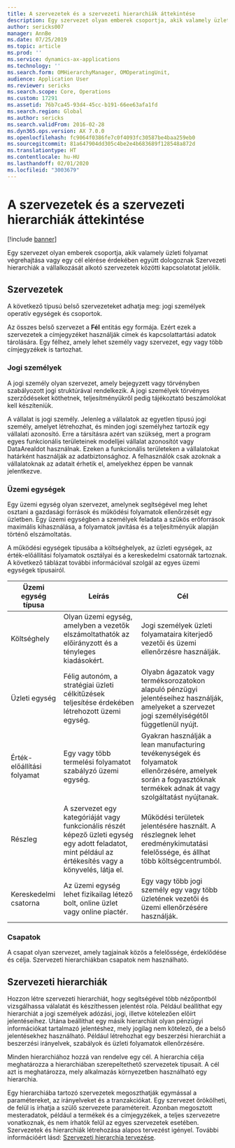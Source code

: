 ```yaml
---
title: A szervezetek és a szervezeti hierarchiák áttekintése
description: Egy szervezet olyan emberek csoportja, akik valamely üzleti folyamat végrehajtása vagy egy cél elérése érdekében együtt dologoznak Szervezeti hierarchiák a vállalkozását alkotó szervezetek közötti kapcsolatotat jelölik.
author: sericks007
manager: AnnBe
ms.date: 07/25/2019
ms.topic: article
ms.prod: ''
ms.service: dynamics-ax-applications
ms.technology: ''
ms.search.form: OMHierarchyManager, OMOperatingUnit,
audience: Application User
ms.reviewer: sericks
ms.search.scope: Core, Operations
ms.custom: 17291
ms.assetid: 76b7ca45-93d4-45cc-b191-66ee63afa1fd
ms.search.region: Global
ms.author: sericks
ms.search.validFrom: 2016-02-28
ms.dyn365.ops.version: AX 7.0.0
ms.openlocfilehash: fc9064f0386fe7c0f4093fc30587be4baa259eb0
ms.sourcegitcommit: 81a647904dd305c4be2e4b683689f128548a872d
ms.translationtype: HT
ms.contentlocale: hu-HU
ms.lasthandoff: 02/01/2020
ms.locfileid: "3003679"
---
```

# <a name="organizations-and-organizational-hierarchies-overview"></a>A szervezetek és a szervezeti hierarchiák áttekintése

[!include [banner](../includes/banner.md)]

Egy szervezet olyan emberek csoportja, akik valamely üzleti folyamat végrehajtása vagy egy cél elérése érdekében együtt dologoznak Szervezeti hierarchiák a vállalkozását alkotó szervezetek közötti kapcsolatotat jelölik.

## <a name="organizations"></a>Szervezetek

A következő típusú belső szervezeteket adhatja meg: jogi személyek operatív egységek és csoportok.

Az összes belső szervezet a **Fél** entitás egy formája. Ezért ezek a szervezetek a címjegyzéket használják címek és kapcsolattartási adatok tárolására. Egy félhez, amely lehet személy vagy szervezet, egy vagy több címjegyzékek is tartozhat.

### <a name="legal-entities"></a>Jogi személyek

A jogi személy olyan szervezet, amely bejegyzett vagy törvényben szabályozott jogi struktúrával rendelkezik. A jogi személyek törvényes szerződéseket köthetnek, teljesítményükről pedig tájékoztató beszámolókat kell készíteniük.

A vállalat is jogi személy. Jelenleg a vállalatok az egyetlen típusú jogi személy, amelyet létrehozhat, és minden jogi személyhez tartozik egy vállalati azonosító. Erre a társításra azért van szükség, mert a program egyes funkcionális területeinek modelljei vállalat azonosítót vagy DataAreaIdot használnak. Ezeken a funkcionális területeken a vállalatokat határként használják az adatbiztonsághoz. A felhasználók csak azoknak a vállalatoknak az adatait érhetik el, amelyekhez éppen be vannak jelentkezve.

### <a name="operating-units"></a>Üzemi egységek

Egy üzemi egység olyan szervezet, amelynek segítségével meg lehet osztani a gazdasági források és működési folyamatok ellenőrzését egy üzletben. Egy üzemi egységben a személyek feladata a szűkös erőforrások maximális kihasználása, a folyamatok javítása és a teljesítményük alapján történő elszámoltatás.

A működési egységek típusába a költséghelyek, az üzleti egységek, az érték-előállítási folyamatok osztályai és a kereskedelmi csatornák tartoznak. A következő táblázat további információval szolgál az egyes üzemi egységek típusairól.

| Üzemi egység típusa | Leírás | Cél |
|---------------------|-------------|---------|
| Költséghely         | Olyan üzemi egység, amelyben a vezetők elszámoltathatók az előirányzott és a tényleges kiadásokért. | Jogi személyek üzleti folyamataira kiterjedő vezetői és üzemi ellenőrzésre használják. |
| Üzleti egység       | Félig autonóm, a stratégiai üzleti célkitűzések teljesítése érdekében létrehozott üzemi egység. | Olyabn ágazatok vagy terméksorozatokon alapuló pénzügyi jelentéseihez használják, amelyeket a szervezet jogi személyiségétől függetlenül nyújt. |
| Érték-előállítási folyamat        | Egy vagy több termelési folyamatot szabályzó üzemi egység. | Gyakran használják a lean manufacturing tevékenységek és folyamatok ellenőrzésére, amelyek során a fogyasztóknak termékek adnak át vagy szolgáltatást nyújtanak. |
| Részleg          | A szervezet egy kategóriáját vagy funkcionális részét képező üzleti egység egy adott feladatot, mint például az értékesítés vagy a könyvelés, látja el. | Működési területek jelentésére használt. A részlegnek lehet eredménykimutatási felelőssége, és állhat több költségcentrumból. |
| Kereskedelmi csatorna      | Az üzemi egység lehet fizikailag létező bolt, online üzlet vagy online piactér. | Egy vagy több jogi személy egy vagy több üzletének vezetői és üzemi ellenőrzésére használják. |

### <a name="teams"></a>Csapatok

A csapat olyan szervezet, amely tagjainak közös a felelőssége, érdeklődése és célja. Szervezeti hierarchiákban csapatok nem használható.

## <a name="organizational-hierarchies"></a>Szervezeti hierarchiák

Hozzon létre szervezeti hierarchiát, hogy segítségével több nézőpontból vizsgálhassa válalatát és készíthessen jelentést róla. Például beállíthat egy hierarchiát a jogi személyek adózási, jogi, illetve kötelezően előírt jelentéseihez. Utána beállíthat egy másik hierarchiát olyan pénzügyi információkat tartalmazó jelentéshez, mely jogilag nem kötelező, de a belső jelentésekhez használható. Például létrehozhat egy beszerzési hierarchiát a beszerzési irányelvek, szabályok és üzleti folyamatok ellenőrzésére.

Minden hierarchiához hozzá van rendelve egy cél. A hierarchia célja meghatározza a hierarchiában szerepeltethető szervezetek típusait. A cél azt is meghatározza, mely alkalmazás környezetben használható egy hierarchia.

Egy hierarchiába tartozó szervezetek megoszthatják egymással a paramétereket, az irányelveket és a tranzakciókat. Egy szervezet örökölheti, de felül is írhatja a szülő szervezete paramétereit. Azonban megosztott mesteradatok, például a termékek és a címjegyzékek, a teljes szervezetre vonatkoznak, és nem írhatók felül az egyes szervezetek esetében. Szervezetek és hierarchiák létrehozása alapos tervezést igényel. További információért lásd: [Szervezeti hierarchia tervezése](plan-organizational-hierarchy.md).
